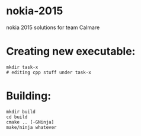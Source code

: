 # nokia-2015
nokia 2015 solutions for team Calmare

# Creating new executable:
```
mkdir task-x
# editing cpp stuff under task-x
```

# Building:
```
mkdir build
cd build
cmake .. [-GNinja]
make/ninja whatever
```
